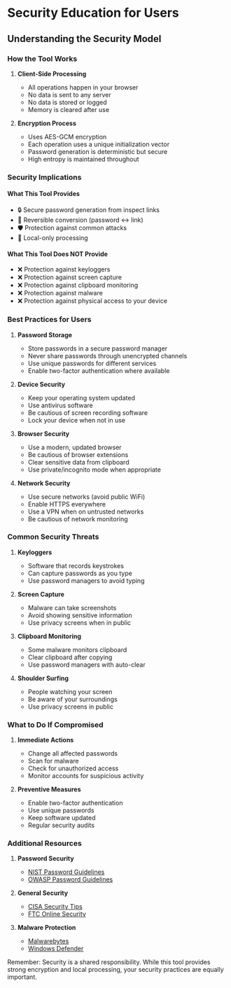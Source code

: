 # Security Education for Users

## Understanding the Security Model

### How the Tool Works
1. **Client-Side Processing**
   - All operations happen in your browser
   - No data is sent to any server
   - No data is stored or logged
   - Memory is cleared after use

2. **Encryption Process**
   - Uses AES-GCM encryption
   - Each operation uses a unique initialization vector
   - Password generation is deterministic but secure
   - High entropy is maintained throughout

### Security Implications

#### What This Tool Provides
- 🔒 Secure password generation from inspect links
- 🔄 Reversible conversion (password ↔ link)
- 🛡️ Protection against common attacks
- 📱 Local-only processing

#### What This Tool Does NOT Provide
- ❌ Protection against keyloggers
- ❌ Protection against screen capture
- ❌ Protection against clipboard monitoring
- ❌ Protection against malware
- ❌ Protection against physical access to your device

### Best Practices for Users

1. **Password Storage**
   - Store passwords in a secure password manager
   - Never share passwords through unencrypted channels
   - Use unique passwords for different services
   - Enable two-factor authentication where available

2. **Device Security**
   - Keep your operating system updated
   - Use antivirus software
   - Be cautious of screen recording software
   - Lock your device when not in use

3. **Browser Security**
   - Use a modern, updated browser
   - Be cautious of browser extensions
   - Clear sensitive data from clipboard
   - Use private/incognito mode when appropriate

4. **Network Security**
   - Use secure networks (avoid public WiFi)
   - Enable HTTPS everywhere
   - Use a VPN when on untrusted networks
   - Be cautious of network monitoring

### Common Security Threats

1. **Keyloggers**
   - Software that records keystrokes
   - Can capture passwords as you type
   - Use password managers to avoid typing

2. **Screen Capture**
   - Malware can take screenshots
   - Avoid showing sensitive information
   - Use privacy screens when in public

3. **Clipboard Monitoring**
   - Some malware monitors clipboard
   - Clear clipboard after copying
   - Use password managers with auto-clear

4. **Shoulder Surfing**
   - People watching your screen
   - Be aware of your surroundings
   - Use privacy screens in public

### What to Do If Compromised

1. **Immediate Actions**
   - Change all affected passwords
   - Scan for malware
   - Check for unauthorized access
   - Monitor accounts for suspicious activity

2. **Preventive Measures**
   - Enable two-factor authentication
   - Use unique passwords
   - Keep software updated
   - Regular security audits

### Additional Resources

1. **Password Security**
   - [NIST Password Guidelines](https://pages.nist.gov/800-63-3/sp800-63b.html)
   - [OWASP Password Guidelines](https://cheatsheetseries.owasp.org/cheatsheets/Authentication_Cheat_Sheet.html)

2. **General Security**
   - [CISA Security Tips](https://www.cisa.gov/secure-our-world)
   - [FTC Online Security](https://www.consumer.ftc.gov/topics/online-security)

3. **Malware Protection**
   - [Malwarebytes](https://www.malwarebytes.com/)
   - [Windows Defender](https://www.microsoft.com/en-us/windows/comprehensive-security)

Remember: Security is a shared responsibility. While this tool provides strong encryption and local processing, your security practices are equally important. 